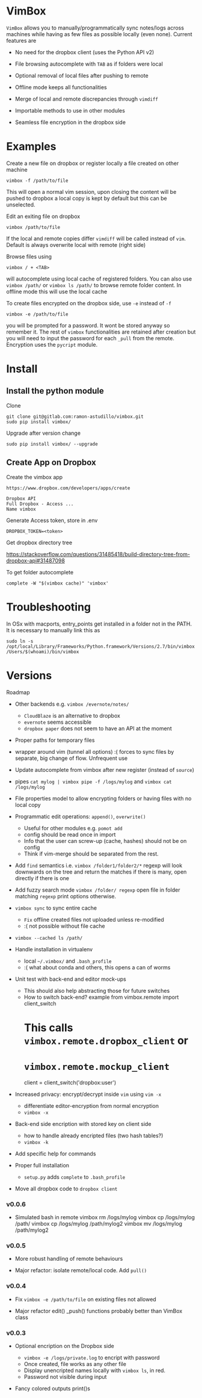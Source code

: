 VimBox
======

`VimBox` allows you to manually/programmatically sync notes/logs across machines
while having as few files as possible locally (even none). Current features are

* No need for the dropbox client (uses the Python API v2)

* File browsing autocomplete with `TAB` as if folders were local

* Optional removal of local files after pushing to remote

* Offline mode keeps all functionalities

* Merge of local and remote discrepancies through `vimdiff`

* Importable methods to use in other modules

* Seamless file encryption in the dropbox side

# Examples

Create a new file on dropbox or register locally a file created on other
machine

    vimbox -f /path/to/file

This will open a normal vim session, upon closing the content will be pushed to
dropbox a local copy is kept by default but this can be unselected.

Edit an exiting file on dropbox

    vimbox /path/to/file

If the local and remote copies differ `vimdiff` will be called instead of
`vim`. Default is always overwrite local with remote (right side)

Browse files using

    vimbox / + <TAB>

will autocomplete using local cache of registered folders. You can also use
`vimbox /path/` or `vimbox ls /path/` to browse remote folder content. In
offline mode this will use the local cache

To create files encrypted on the dropbox side, use `-e` instead of `-f`

    vimbox -e /path/to/file

you will be prompted for a password. It wont be stored anyway so remember it.
The rest of `vimbox` functionalities are retained after creation but you will
need to input the password for each `_pull` from the remote. Encryption uses
the `pycript` module.

# Install

## Install the python module

Clone

    git clone git@gitlab.com:ramon-astudillo/vimbox.git
    sudo pip install vimbox/

Upgrade after version change

    sudo pip install vimbox/ --upgrade

## Create App on Dropbox

Create the vimbox app

    https://www.dropbox.com/developers/apps/create

    Dropbox API
    Full Dropbox - Access ...
    Name vimbox

Generate Access token, store in .env

    DROPBOX_TOKEN=<token>

Get dropbox directory tree

https://stackoverflow.com/questions/31485418/build-directory-tree-from-dropbox-api#31487098

To get folder autocomplete

    complete -W "$(vimbox cache)" 'vimbox'

# Troubleshooting

In OSx with macports, entry_points get installed in a folder not in the PATH.
It is necessary to manually link this as

    sudo ln -s /opt/local/Library/Frameworks/Python.framework/Versions/2.7/bin/vimbox /Users/$(whoami)/bin/vimbox

# Versions

Roadmap

* Other backends e.g. `vimbox /evernote/notes/`
    - `CloudBlaze` is an alternative to dropbox
    - `evernote` seems accessible
    - `dropbox paper` does not seem to have an API at the moment

* Proper paths for temporary files

* wrapper around vim (tunnel all options)
    :( forces to sync files by separate, big change of flow. Unfrequent use

* Update autocomplete from vimbox after new register (instead of `source`)

* pipes `cat mylog | vimbox pipe -f /logs/mylog` and `vimbox cat /logs/mylog`

* File properties model to allow encrypting folders or having files with no
  local copy

* Programmatic edit operations: `append()`, `overwrite()`
    - Useful for other modules e.g. `pomot add`
    - config should be read once in import
    - Info that the user can screw-up (cache, hashes) should not be on config
    - Think if vim-merge should be separated from the rest.

* Add `find` semantics i.e. `vimbox /folder1/folder2/*` regexp will look
  downwards on the tree and return the matches if there is many, open directly
  if there is one

* Add fuzzy search mode `vimbox /folder/ regexp` open file in folder matching
  `regexp` print options otherwise.

* `vimbox sync` to sync entire cache
    - `Fix` offline created files not uploaded unless re-modified
    - :( not possible without file cache

* `vimbox --cached ls /path/` 

* Handle installation in virtualenv
    - local `~/.vimbox/` and `.bash_profile`
    - :( what about conda and others, this opens a can of worms

* Unit test with back-end and editor mock-ups
    - This should also help abstracting those for future switches
    - How to switch back-end? example
        from vimbox.remote import client_switch
        # This calls `vimbox.remote.dropbox_client` or
        # `vimbox.remote.mockup_client`
        client = client_switch('dropbox:user')

* Increased privacy: encrypt/decrypt inside `vim` using `vim -x`
    - differentiate editor-encryption from normal encryption
    - `vimbox -x` 

* Back-end side encription with stored key on client side
    - how to handle already encripted files (two hash tables?)
    - `vimbox -k` 

* Add specific help for commands

* Proper full installation
    - `setup.py` adds `complete` to `.bash_profile`

* Move all dropbox code to `dropbox client`

### v0.0.6

* Simulated bash in remote
    vimbox rm /logs/mylog
    vimbox cp /logs/mylog /path/
    vimbox cp /logs/mylog /path/mylog2
    vimbox mv /logs/mylog /path/mylog2

### v0.0.5

* More robust handling of remote behaviours

* Major refactor: isolate remote/local code. Add `pull()`

### v0.0.4

* Fix `vimbox -e /path/to/file` on existing files not allowed

* Major refactor edit() _push() functions probably better than VimBox class 

### v0.0.3

* Optional encription on the Dropbox side
    - `vimbox -e /logs/private.log` to encript with password
    - Once created, file works as any other file
    - Display unencripted names locally with `vimbox ls`, in red.
    - Password not visible during input

* Fancy colored outputs print()s
